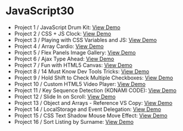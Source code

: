 # JavaScript30

- Project 1 / JavaScript Drum Kit: [View Demo](https://affectionate-mayer-37aaab.netlify.com/)
- Project 2 / CSS + JS Clock: [View Demo](https://zealous-nightingale-6b1bb7.netlify.com/)
- Project 3 / Playing with CSS Variables and JS: [View Demo](https://confident-shirley-b5c4b5.netlify.com/)
- Project 4 / Array Cardio: [View Demo](https://happy-northcutt-100ab0.netlify.com/)
- Project 5 / Flex Panels Image Gallery: [View Demo](https://confident-albattani-04c93b.netlify.com/)
- Project 6 / Ajax Type Ahead: [View Demo](https://xenodochial-gates-2e0c84.netlify.com/)
- Project 7 / Fun with HTML5 Canvas: [View Demo](https://jolly-leavitt-dee9f2.netlify.com/)
- Project 8 / 14 Must Know Dev Tools Tricks: [View Demo](https://sharp-swirles-76d5bc.netlify.com/)
- Project 9 / Hold Shift to Check Multiple Checkboxes: [View Demo](https://sharp-hodgkin-1343a3.netlify.com/)
- Project 10 / Custom HTML5 Video Player: [View Demo](https://objective-ardinghelli-9dbcc4.netlify.com/)
- Project 11 / Key Sequence Detection (KONAMI CODE): [View Demo](https://modest-bohr-2fd09a.netlify.com/)
- Project 12 / Slide In on Scroll: [View Demo](https://zen-wiles-69ef4f.netlify.com/)
- Project 13 / Object and Arrays - Reference VS Copy: [View Demo](https://youthful-swirles-232802.netlify.com/)
- Project 14 / LocalStorage and Event Delegation: [View Demo](https://stoic-lovelace-c527a8.netlify.com/)
- Project 15 / CSS Text Shadow Mouse Move Effect: [View Demo](https://jolly-saha-1a28f1.netlify.com/)
- Project 16 / Sort Listing by Surname: [View Demo](https://stoic-spence-1904c4.netlify.com/)
